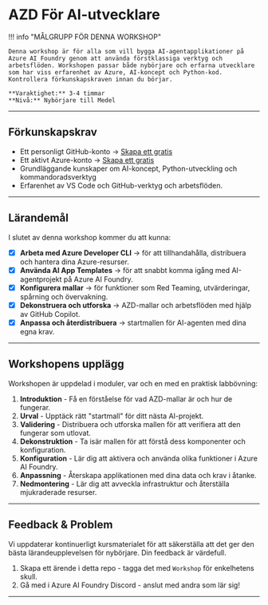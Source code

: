 <!--
CO_OP_TRANSLATOR_METADATA:
{
  "original_hash": "e3a6c07efed58baba33b43c69174aef8",
  "translation_date": "2025-09-24T21:34:11+00:00",
  "source_file": "workshop/docs/instructions/0-Introduction.md",
  "language_code": "sv"
}
-->
# AZD För AI-utvecklare

!!! info "MÅLGRUPP FÖR DENNA WORKSHOP"
   
    Denna workshop är för alla som vill bygga AI-agentapplikationer på Azure AI Foundry genom att använda förstklassiga verktyg och arbetsflöden. Workshopen passar både nybörjare och erfarna utvecklare som har viss erfarenhet av Azure, AI-koncept och Python-kod. Kontrollera förkunskapskraven innan du börjar.

    **Varaktighet:** 3-4 timmar  
    **Nivå:** Nybörjare till Medel  

---


## Förkunskapskrav

- Ett personligt GitHub-konto → [Skapa ett gratis](https://github.com/signup)
- Ett aktivt Azure-konto → [Skapa ett gratis](https://aka.ms/free)
- Grundläggande kunskaper om AI-koncept, Python-utveckling och kommandoradsverktyg
- Erfarenhet av VS Code och GitHub-verktyg och arbetsflöden.

---

## Lärandemål

I slutet av denna workshop kommer du att kunna:

- [X] **Arbeta med Azure Developer CLI** → för att tillhandahålla, distribuera och hantera dina Azure-resurser.
- [X] **Använda AI App Templates** → för att snabbt komma igång med AI-agentprojekt på Azure AI Foundry.
- [X] **Konfigurera mallar** → för funktioner som Red Teaming, utvärderingar, spårning och övervakning.
- [X] **Dekonstruera och utforska** → AZD-mallar och arbetsflöden med hjälp av GitHub Copilot.
- [X] **Anpassa och återdistribuera** → startmallen för AI-agenten med dina egna krav.

---

## Workshopens upplägg

Workshopen är uppdelad i moduler, var och en med en praktisk labbövning:

1. **Introduktion** - Få en förståelse för vad AZD-mallar är och hur de fungerar.
1. **Urval** - Upptäck rätt "startmall" för ditt nästa AI-projekt.
1. **Validering** - Distribuera och utforska mallen för att verifiera att den fungerar som utlovat.
1. **Dekonstruktion** - Ta isär mallen för att förstå dess komponenter och konfiguration.
1. **Konfiguration** - Lär dig att aktivera och använda olika funktioner i Azure AI Foundry.
1. **Anpassning** - Återskapa applikationen med dina data och krav i åtanke.
1. **Nedmontering** - Lär dig att avveckla infrastruktur och återställa mjukraderade resurser.

---

## Feedback & Problem

Vi uppdaterar kontinuerligt kursmaterialet för att säkerställa att det ger den bästa lärandeupplevelsen för nybörjare. Din feedback är värdefull.

1. Skapa ett ärende i detta repo - tagga det med `Workshop` för enkelhetens skull.
1. Gå med i Azure AI Foundry Discord - anslut med andra som lär sig!

---


